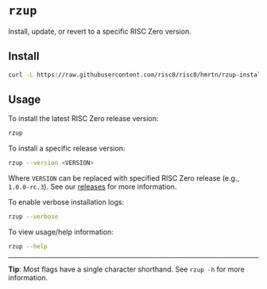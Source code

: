 # `rzup`

Install, update, or revert to a specific RISC Zero version.

## Install

<!-- TODO: Replace this with the correct url path once merged. -->
```sh
curl -L https://raw.githubusercontent.com/risc0/risc0/hmrtn/rzup-installer/rzup/install | bash
```

## Usage

To install the latest RISC Zero release version:

```sh
rzup
```

To install a specific release version:

```sh
rzup --version <VERSION>
```

Where `VERSION` can be replaced with specified RISC Zero release (e.g., `1.0.0-rc.3`). See our [releases](https://github.com/risc0/risc0/releases) for more information.


To enable verbose installation logs:
```sh
rzup --verbose
```

To view usage/help information:

```sh
rzup --help
```

---
**Tip**: Most flags have a single character shorthand. See `rzup -h` for more information.
